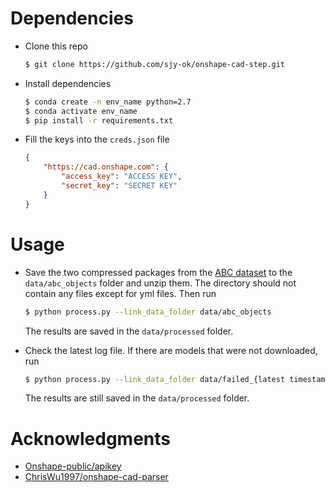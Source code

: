 # Dependencies
- Clone this repo
    ```sh
    $ git clone https://github.com/sjy-ok/onshape-cad-step.git
    ```
- Install dependencies
    ```sh
    $ conda create -n env_name python=2.7
    $ conda activate env_name
    $ pip install -r requirements.txt
    ```

- Fill the keys into the `creds.json` file
    ```json
    {
        "https://cad.onshape.com": {
            "access_key": "ACCESS KEY",
            "secret_key": "SECRET KEY"
        }
    }
    ```

# Usage
- Save the two compressed packages from the [ABC dataset](https://archive.nyu.edu/handle/2451/61215) to the `data/abc_objects` folder and unzip them. The directory should not contain any files except for yml files. Then run
    ```sh
    $ python process.py --link_data_folder data/abc_objects
    ```
    The results are saved in the `data/processed` folder.

- Check the latest log file. If there are models that were not downloaded, run
    ```sh
    $ python process.py --link_data_folder data/failed_{latest timestamp}
    ```
    The results are still saved in the `data/processed` folder.


# Acknowledgments
- [Onshape-public/apikey](https://github.com/onshape-public/apikey)
- [ChrisWu1997/onshape-cad-parser](https://github.com/ChrisWu1997/onshape-cad-parser)
